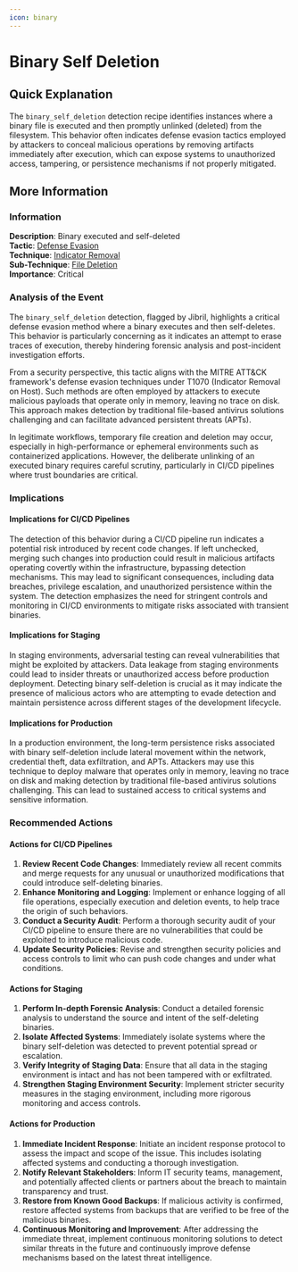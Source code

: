 ```yaml
---
icon: binary
---
```


# Binary Self Deletion

## Quick Explanation

The `binary_self_deletion` detection recipe identifies instances where a binary file is executed and then promptly unlinked (deleted) from the filesystem. This behavior often indicates defense evasion tactics employed by attackers to conceal malicious operations by removing artifacts immediately after execution, which can expose systems to unauthorized access, tampering, or persistence mechanisms if not properly mitigated.

## More Information

### Information

**Description**: Binary executed and self-deleted  
**Tactic**: [Defense Evasion](../../mitre/tactics/TA0005.md)  
**Technique**: [Indicator Removal](../../mitre/techniques/T1070.md)  
**Sub-Technique**: [File Deletion](../../mitre/techniques/T1070.004.md)  
**Importance**: Critical

### Analysis of the Event

The `binary_self_deletion` detection, flagged by Jibril, highlights a critical defense evasion method where a binary executes and then self-deletes. This behavior is particularly concerning as it indicates an attempt to erase traces of execution, thereby hindering forensic analysis and post-incident investigation efforts.

From a security perspective, this tactic aligns with the MITRE ATT\&CK framework's defense evasion techniques under T1070 (Indicator Removal on Host). Such methods are often employed by attackers to execute malicious payloads that operate only in memory, leaving no trace on disk. This approach makes detection by traditional file-based antivirus solutions challenging and can facilitate advanced persistent threats (APTs).

In legitimate workflows, temporary file creation and deletion may occur, especially in high-performance or ephemeral environments such as containerized applications. However, the deliberate unlinking of an executed binary requires careful scrutiny, particularly in CI/CD pipelines where trust boundaries are critical.

### Implications

#### Implications for CI/CD Pipelines

The detection of this behavior during a CI/CD pipeline run indicates a potential risk introduced by recent code changes. If left unchecked, merging such changes into production could result in malicious artifacts operating covertly within the infrastructure, bypassing detection mechanisms. This may lead to significant consequences, including data breaches, privilege escalation, and unauthorized persistence within the system. The detection emphasizes the need for stringent controls and monitoring in CI/CD environments to mitigate risks associated with transient binaries.

#### Implications for Staging

In staging environments, adversarial testing can reveal vulnerabilities that might be exploited by attackers. Data leakage from staging environments could lead to insider threats or unauthorized access before production deployment. Detecting binary self-deletion is crucial as it may indicate the presence of malicious actors who are attempting to evade detection and maintain persistence across different stages of the development lifecycle.

#### Implications for Production

In a production environment, the long-term persistence risks associated with binary self-deletion include lateral movement within the network, credential theft, data exfiltration, and APTs. Attackers may use this technique to deploy malware that operates only in memory, leaving no trace on disk and making detection by traditional file-based antivirus solutions challenging. This can lead to sustained access to critical systems and sensitive information.

### Recommended Actions

#### Actions for CI/CD Pipelines

1. **Review Recent Code Changes**: Immediately review all recent commits and merge requests for any unusual or unauthorized modifications that could introduce self-deleting binaries.
2. **Enhance Monitoring and Logging**: Implement or enhance logging of all file operations, especially execution and deletion events, to help trace the origin of such behaviors.
3. **Conduct a Security Audit**: Perform a thorough security audit of your CI/CD pipeline to ensure there are no vulnerabilities that could be exploited to introduce malicious code.
4. **Update Security Policies**: Revise and strengthen security policies and access controls to limit who can push code changes and under what conditions.

#### Actions for Staging

1. **Perform In-depth Forensic Analysis**: Conduct a detailed forensic analysis to understand the source and intent of the self-deleting binaries.
2. **Isolate Affected Systems**: Immediately isolate systems where the binary self-deletion was detected to prevent potential spread or escalation.
3. **Verify Integrity of Staging Data**: Ensure that all data in the staging environment is intact and has not been tampered with or exfiltrated.
4. **Strengthen Staging Environment Security**: Implement stricter security measures in the staging environment, including more rigorous monitoring and access controls.

#### Actions for Production

1. **Immediate Incident Response**: Initiate an incident response protocol to assess the impact and scope of the issue. This includes isolating affected systems and conducting a thorough investigation.
2. **Notify Relevant Stakeholders**: Inform IT security teams, management, and potentially affected clients or partners about the breach to maintain transparency and trust.
3. **Restore from Known Good Backups**: If malicious activity is confirmed, restore affected systems from backups that are verified to be free of the malicious binaries.
4. **Continuous Monitoring and Improvement**: After addressing the immediate threat, implement continuous monitoring solutions to detect similar threats in the future and continuously improve defense mechanisms based on the latest threat intelligence.
